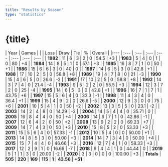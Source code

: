 ```yaml
---
title: "Results by Season"
type: "statistics"
---
```


# {title}

| Year | Games |  |  | Loss | Draw | Tie | % | Overall |
|:--- | :--- | :--- | :--- | :--- | :--- | :--- | :--- |
| **1982** | 11 | 6 | 3 | 2 | 0 | 54.5 | +3 |
| **1983** | 5 | 4 | 0 | 1 | 0 | 80 | +4 |
| **1984** | 14 | 8 | 5 | 1 | 0 | 57.1 | +3 |
| **1985** | 16 | 8 | 7 | 1 | 0 | 50 | +1 |
| **1986** | 15 | 6 | 6 | 3 | 0 | 40 | 0 |
| **1987** | 14 | 6 | 5 | 3 | 0 | 42.8 | +1 |
| **1988** | 17 | 10 | 2 | 5 | 0 | 58.8 | +8 |
| **1989** | 19 | 4 | 7 | 8 | 0 | 21 | -3 |
| **1990** | 15 | 4 | 6 | 5 | 0 | 26.6 | -2 |
| **1991** | 17 | 10 | 2 | 5 | 0 | 58.8 | +8 |
| **1992** | 14 | 3 | 7 | 4 | 0 | 21.4 | -4 |
| **1993** | 9 | 5 | 2 | 2 | 0 | 55.5 | +3 |
| **1994** | 12 | 3 | 7 | 2 | 0 | 25 | -4 |
| **1995** | 14 | 6 | 5 | 3 | 0 | 42.8 | +1 |
| **1996** | 16 | 7 | 1 | 7 | 1 | 43.75 | +6 |
| **1997** | 15 | 5 | 6 | 4 | 0 | 33.3 | -1 |
| **1998** | 11 | 4 | 3 | 4 | 0 | 36.4 | +1 |
| **1999** | 15 | 4 | 9 | 2 | 0 | 26.6 | -5 |
| **2000** | 12 | 9 | 3 | 0 | 0 | 75 | +6 |
| **2001** | 10 | 5 | 4 | 1 | 0 | 50 | +2 |
| **2002** | 13 | 3 | 5 | 5 | 0 | 23.1 | -2 |
| **2003** | 14 | 2 | 4 | 8 | 0 | 14.29 | -2 |
| **2004** | 14 | 5 | 4 | 4 | 0 | 35.71 | 0 |
| **2005** | 16 | 8 | 4 | 4 | 0 | 50 | +4 |
| **2006** | 14 | 6 | 7 | 1 | 0 | 42.86 | -1 |
| **2007** | 12 | 6 | 4 | 2 | 0 | 50 | +2 |
| **2008** | 13 | 9 | 2 | 2 | 0 | 69.23 | +7 |
| **2009** | 14 | 7 | 4 | 3 | 0 | 50 | +3 |
| **2010** | 15 | 8 | 5 | 2 | 0 | 53.33 | +3 |
| **2011** | 15 | 5 | 6 | 4 | 0 | 57.33 | -1 |
| **2012** | 10 | 5 | 4 | 0 | 0 | 50.00 | +1 |
| **2013** | 14 | 8 | 5 | 3 | 0 | 50.00 | +3 |
| **2014** | 14 | 7 | 3 | 4 | 0 | 50.00 | +4 |
| **2015** | 15 | 7 | 4 | 4 | 0 | 46.66 | +3 |
| **2016** | 12 | 7 | 4 | 1 | 0 | 58.33 | +3 |
| **2017** | 12 | 2 | 9 | 1 | 0 | 16.66 | -7 |
| **2018** | 9 | 4 | 4 | 1 | 0 | 44.44 | 0 |
| **2019** | 5 | 1 | 1 | 3 | 0 | 20.00 | -2 |
| **2020** | 3 | 3 | 0 | 0 | 0 | 100.00 | +3 |
| **Totals** | **505** | **220** | **169** | **115** | **1** | **43.56** | **+51** |